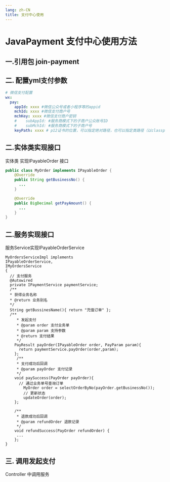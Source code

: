 ```yaml
---
lang: zh-CN
title: 支付中心使用
---
```

# JavaPayment 支付中心使用方法

## 一.引用包 join-payment

## 二. 配置yml支付参数
```yml
# 微信支付配置
wx:
  pay:
    appId: xxxx #微信公众号或者小程序等的appid
    mchId: xxxx #微信支付商户号
    mchKey: xxxx #微信支付商户密钥
    #    subAppId: #服务商模式下的子商户公众账号ID
    #    subMchId: #服务商模式下的子商户号
    keyPath: xxxx # p12证书的位置，可以指定绝对路径，也可以指定类路径（以classpath:开头）
```


## 二.实体类实现接口
实体类 实现IPayableOrder 接口
```java
public class MyOrder implements IPayableOrder {
    @Override
    public String getBusinessNo() {
      ...
    }

    @Override
    public BigDecimal getPayAmount() {
      ...
    }
}
```

## 二.服务实现接口
服务Service实现IPayableOrderService
```java{2}
MyOrdersServiceImpl implements 
IPayableOrderService,
IMyOrdersService
{
  // 支付服务
  @Autowired
  private IPaymentService paymentService;
  /**
  * 获得业务名称
  * @return 业务别名
  */
  String getBussinesName(){ return "充值订单" };
  /**
     * 发起支付
     * @param order 支付业务单
     * @param param 支持参数
     * @return 支付结果
     */
    PayResult payOrder(IPayableOrder order, PayParam param){
      return paymentService.payOrder(order,param);
    };
     /**
     * 支付成功后回调
     * @param payOrder 支付记录
     */
    void paySuccess(PayOrder payOrder){
      // 通过业务单号查询订单
        MyOrder order = selectOrderByNo(payOrder.getBusinessNo());
        // 更新状态
        updateOrder(order);
    };

    /**
     * 退款成功后回调
     * @param refundOrder 退款记录
     */
    void refundSuccess(PayOrder refundOrder) {
     ...
    };
}
```

## 三. 调用发起支付
Controller 中调用服务
```java


```
